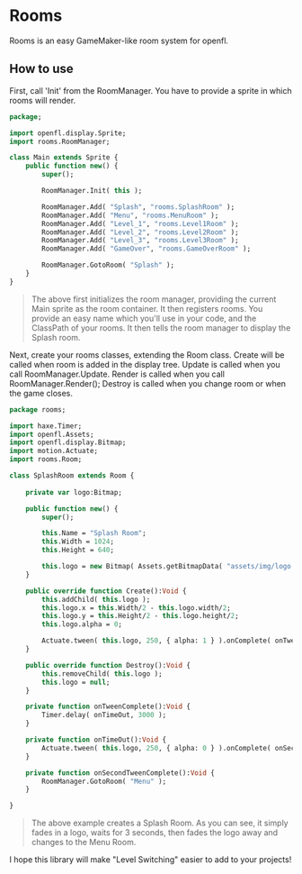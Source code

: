 # Rooms
Rooms is an easy GameMaker-like room system for openfl.

## How to use
First, call 'Init' from the RoomManager.
You have to provide a sprite in which rooms will render.

```haxe
package;

import openfl.display.Sprite;
import rooms.RoomManager;

class Main extends Sprite {
	public function new() {
		super();

		RoomManager.Init( this );

		RoomManager.Add( "Splash", "rooms.SplashRoom" );
		RoomManager.Add( "Menu", "rooms.MenuRoom" );
		RoomManager.Add( "Level_1", "rooms.Level1Room" );
		RoomManager.Add( "Level_2", "rooms.Level2Room" );
		RoomManager.Add( "Level_3", "rooms.Level3Room" );
		RoomManager.Add( "GameOver", "rooms.GameOverRoom" );

		RoomManager.GotoRoom( "Splash" );
	}
}
```

> The above first initializes the room manager, providing the current Main sprite as the room container.
> It then registers rooms. You provide an easy name which you'll use in your code, and the ClassPath of your rooms.
> It then tells the room manager to display the Splash room.

Next, create your rooms classes, extending the Room class.
Create will be called when room is added in the display tree.
Update is called when you call RoomManager.Update.
Render is called when you call RoomManager.Render();
Destroy is called when you change room or when the game closes.

```haxe
package rooms;

import haxe.Timer;
import openfl.Assets;
import openfl.display.Bitmap;
import motion.Actuate;
import rooms.Room;

class SplashRoom extends Room {
	
	private var logo:Bitmap;

	public function new() {
		super();

		this.Name = "Splash Room";
		this.Width = 1024;
		this.Height = 640;

		this.logo = new Bitmap( Assets.getBitmapData( "assets/img/logo.png", false ) );
	}

	public override function Create():Void {
		this.addChild( this.logo );
		this.logo.x = this.Width/2 - this.logo.width/2;
		this.logo.y = this.Height/2 - this.logo.height/2;
		this.logo.alpha = 0;

		Actuate.tween( this.logo, 250, { alpha: 1 } ).onComplete( onTweenComplete, [] );
	}

	public override function Destroy():Void {
		this.removeChild( this.logo );
		this.logo = null;
	}

	private function onTweenComplete():Void {
		Timer.delay( onTimeOut, 3000 );
	}

	private function onTimeOut():Void {
		Actuate.tween( this.logo, 250, { alpha: 0 } ).onComplete( onSecondTweenComplete, [] );
	}

	private function onSecondTweenComplete():Void {
		RoomManager.GotoRoom( "Menu" );
	}

}
```

> The above example creates a Splash Room.
> As you can see, it simply fades in a logo, waits for 3 seconds, then fades the logo away
> and changes to the Menu Room.

I hope this library will make "Level Switching" easier to add to your projects!